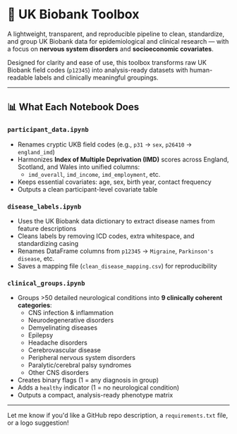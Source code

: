 # 🧰 UK Biobank Toolbox

A lightweight, transparent, and reproducible pipeline to clean, standardize, and group UK Biobank data for epidemiological and clinical research — with a focus on **nervous system disorders** and **socioeconomic covariates**.

Designed for clarity and ease of use, this toolbox transforms raw UK Biobank field codes (`p12345`) into analysis-ready datasets with human-readable labels and clinically meaningful groupings.



---

## 📊 What Each Notebook Does

### `participant_data.ipynb`
- Renames cryptic UKB field codes (e.g., `p31` → `sex`, `p26410` → `england_imd`)
- Harmonizes **Index of Multiple Deprivation (IMD)** scores across England, Scotland, and Wales into unified columns:
  - `imd_overall`, `imd_income`, `imd_employment`, etc.
- Keeps essential covariates: age, sex, birth year, contact frequency
- Outputs a clean participant-level covariate table

### `disease_labels.ipynb`
- Uses the UK Biobank data dictionary to extract disease names from feature descriptions
- Cleans labels by removing ICD codes, extra whitespace, and standardizing casing
- Renames DataFrame columns from `p12345` → `Migraine`, `Parkinson's disease`, etc.
- Saves a mapping file (`clean_disease_mapping.csv`) for reproducibility

### `clinical_groups.ipynb`
- Groups >50 detailed neurological conditions into **9 clinically coherent categories**:
  - CNS infection & inflammation  
  - Neurodegenerative disorders  
  - Demyelinating diseases  
  - Epilepsy  
  - Headache disorders  
  - Cerebrovascular disease  
  - Peripheral nervous system disorders  
  - Paralytic/cerebral palsy syndromes  
  - Other CNS disorders  
- Creates binary flags (1 = any diagnosis in group)
- Adds a `healthy` indicator (1 = no neurological condition)
- Outputs a compact, analysis-ready phenotype matrix

---



Let me know if you'd like a GitHub repo description, a `requirements.txt` file, or a logo suggestion!
